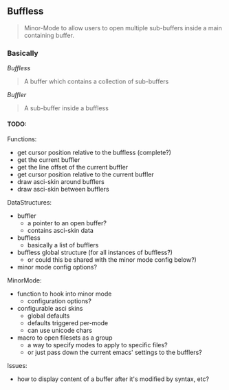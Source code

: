 ## Buffless

> Minor-Mode to allow users to open multiple sub-buffers inside a main containing buffer.

### Basically

*Buffless*

> A buffer which contains a collection of sub-buffers

*Buffler*

> A sub-buffer inside a buffless

#### TODO:

Functions:

* get cursor position relative to the buffless (complete?)
* get the current buffler
* get the line offset of the current buffler
* get cursor position relative to the current buffler
* draw asci-skin around bufflers
* draw asci-skin between bufflers

DataStructures:

* buffler
  * a pointer to an open buffer?
  * contains asci-skin data
* buffless
  * basically a list of bufflers
* buffless global structure (for all instances of buffless?)
  * or could this be shared with the minor mode config below?)
* minor mode config options?

MinorMode:

* function to hook into minor mode
  * configuration options?
* configurable asci skins
  * global defaults
  * defaults triggered per-mode
  * can use unicode chars
* macro to open filesets as a group
  * a way to specify modes to apply to specific files?
  * or just pass down the current emacs' settings to the bufflers?

Issues:

* how to display content of a buffer after it's modified by syntax, etc?

